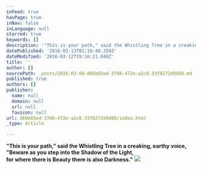 ```yaml
---
inFeed: true
hasPage: true
inNav: false
inLanguage: null
starred: true
keywords: []
description: '"This is your path," said the Whistling Tree in a creaking, earthy voice, "Beware as you step into the Shadow of the Light, for where there is Beauty there is also Darkness."'
datePublished: '2016-03-13T01:18:48.359Z'
dateModified: '2016-03-12T19:16:21.846Z'
title: ''
author: []
sourcePath: _posts/2016-03-08-d60e65ed-3746-472e-a2c8-33f8272d9d89.md
published: true
authors: []
publisher:
  name: null
  domain: null
  url: null
  favicon: null
url: d60e65ed-3746-472e-a2c8-33f8272d9d89/index.html
_type: Article

---
```

**"This is your path," said the Whistling Tree in a creaking, earthy voice, "Beware as you step into the Shadow of the Light,   
for where there is Beauty there is also Darkness."**
![](https://s3-us-west-2.amazonaws.com/the-grid-img/p/f1d1f5a53a776e574c9467b09f3435abb07269da.jpg)